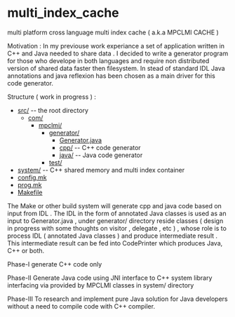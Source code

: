 # multi_index_cache
multi platform cross language multi index cache ( a.k.a MPCLMI CACHE )

Motivation :
In my previouse work experiance a set of application written in C++ and Java needed 
to share data .
I decided to write a generator program for those who develope in both languages and require non distributed 
version of shared data faster then filesystem.
In stead of standard IDL Java annotations and java reflexion has been chosen as 
a main driver for this code generator.


Structure ( work in progress ) :
* [src/](../../tree/dev/src/) -- the root directory
   * [com/](../../src/com/)
      * [mpclmi/](../../src/com/mpclmi/)
        * [generator/](../../src/com/mpclmi/generator/) 
            * [Generator.java](../../src/com/mpclmi/generator/Generator.java) 
            * [cpp/](../../src/com/mpclmi/generator/cpp/) -- C++ code generator
            * [java/](../../src/com/mpclmi/generator/java) -- Java code generator
        * [test/](../../tree/com/mpclmi/test/)
* [system/](../../src/system/) -- C++ shared memory and multi index container 
* [config.mk](../../config.mk)
* [prog.mk](../../src/prog.mk)
* [Makefile](../../src/Makefile)


The Make or other build system will generate cpp and java code based on input from IDL .
The IDL in the form of annotated Java classes is used as an input to Generator.java , under generator/ directory 
reside classes ( design in progress with some thoughts on visitor , delegate , etc ) , 
whose role is to process IDL ( annotated Java classes ) and produce intermediate result . 
This intermediate result can be fed into CodePrinter which produces Java, C++ or both.

Phase-I 
generate C++ code only

Phase-II 
Generate Java code using JNI interface to C++ system library interfacing via provided by MPCLMI classes in 
system/ directory

Phase-III
To research and implement pure Java solution for Java developers without a need to compile code with C++ compiler.


